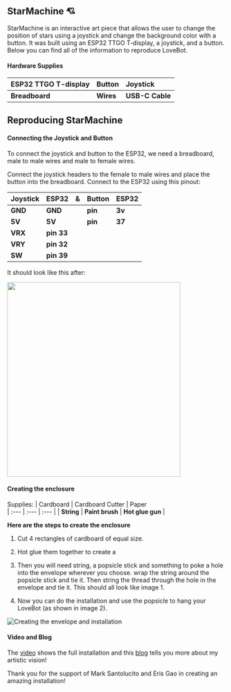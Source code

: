 ## StarMachine 💘
StarMachine is an interactive art piece that allows the user to change the position of stars using a joystick and change the background color with a button. It was built using an ESP32 TTGO T-display, a joystick, and a button. Below you can find all of the information to reproduce LoveBot.

#### Hardware Supplies

| ESP32 TTGO T-display  | Button | Joystick    
| :---  | :---  | :---  | 
| **Breadboard**               | **Wires**           | **USB-C Cable** | 


## Reproducing StarMachine

#### Connecting the Joystick and Button

To connect the joystick and button to the ESP32, we need a breadboard, male to male wires and male to female wires. 

Connect the joystick headers to the female to male wires and place the button into the breadboard. Connect to the ESP32 using this pinout:

| Joystick | ESP32 | & | Button | ESP32 |
| --- | --- | --- | --- | --- |
| **GND** | **GND** || **pin** | **3v** |
| **5V** | **5V** || **pin** | **37** |
| **VRX** | **pin 33** |
| **VRY** | **pin 32** |
| **SW** | **pin 39** |

It should look like this after:

<img src="https://github.com/kyarasto/Module_Two/assets/113846467/785a200d-86cb-4137-bbe2-37f06ce87cf8" width="400" height="450">


#### Creating the enclosure

Supplies: 
| Cardboard  | Cardboard Cutter | Paper    
| :---  | :---  | :---  | 
| **String**               | **Paint brush**           | **Hot glue gun** | 


**Here are the steps to create the enclosure**
1) Cut 4 rectangles of cardboard of equal size.
2) Hot glue them together to create a 

4) Then you will need string, a popsicle stick and something to poke a hole into the envelope wherever you choose. wrap the string around the popsicle stick and tie it. Then string the thread through the hole in the envelope and tie it. This should all look like image 1. 

5) Now you can do the installation and use the popsicle to hang your LoveBot (as shown in image 2).


![Creating the envelope and installation](https://github.com/kyarasto/Module_One/assets/113846467/06b2abbd-d2aa-448b-b57e-6c61314ae900)

#### Video and Blog

The [video](https://youtube.com/shorts/1NgUFZmwixI?feature=share) shows the full installation and this [blog](https://kyarasto.github.io/ModuleOneBlog/) tells you more about my artistic vision!

Thank you for the support of Mark Santolucito and Eris Gao in creating an amazing installation!



